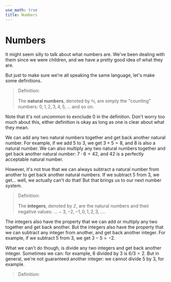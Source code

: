 ```yaml
---
use_math: true
title: Numbers
---
```



# Numbers

It might seem silly to talk about what numbers are. We've been dealing with them since we were children, and we have a pretty good idea of what they are.

But just to make sure we're all speaking the same language, let's make some definitions.

>Definition:
>
>The **natural numbers**, denoted by $\mathbb{N}$, are simply the "counting" numbers: $0,1,2,3,4,5,...$ and so on.

Note that it's not uncommon to exnclude $0$ in the definition. Don't worry too much about this, either definition is okay as long as one is clear about what they mean.

We can add any two natural numbers together and get back another natural number. For example, if we add $5$ to $3$, we get $3+5=8$, and $8$ is also a natural number. We can also multiply any two natural numbers together and get back another natural number: $7\cdot6 = 42$, and $42$ is a perfectly acceptable natural number.

However, it's not true that we can always subtract a natural number from another to get back another natural numbers. If we subtract $5$ from $3$, we get... well, we actually can't do that! But that brings us to our next number system.

>Definition:
>
>The **integers**, denoted by $\mathbb{Z}$, are the natural numbers and their negative values: $...-3,-2,-1,0,1,2,3,...$.

The integers also have the property that we can add or multiply any two together and get back another. But the integers also have the property that we can subtract any integer from another, and get back another integer. For example, if we subtract $5$ from $3$, we get $3-5=-2$.

What we can't do though, is divide any two integers and get back another integer. Sometimes we can: for example, $6$ divided by $3$ is $6/3 =2$. But in general, we're not guaranteed another integer: we cannot divide $5$ by $3$, for example.

>Definition:
>



